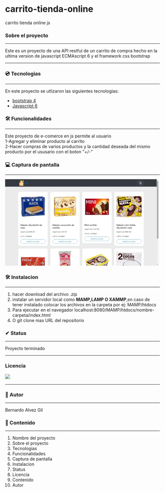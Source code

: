 # carrito-tienda-online
carrito tienda online js

### Sobre el proyecto
-----------------------
Este  es un proyecto de una API restful de un carrito de compra hecho en la ultima version de javascript ECMAscript 6 y el framework css bootstrap

-----------------------

### 💿 Tecnologias
-----------------------
En este proyecto se utlizaron las siguientes tecnologias:
- [bootstrap 4](https://getbootstrap.com/)
- [Javascript 6](https://developer.mozilla.org/es/docs/Web/JavaScript/)

### 🛠️ Funcionalidades
----------------------- 
Este proyecto de e-comerce en js permite al usuario<br>
1-Agregar y eliminar producto al carrito<br>
2-Hacer compras de varios productos y la cantidad deseada del mismo producto por el ususario con el boton "+/-"


### :computer: Captura de pantalla
 ----------------------- 

<img  src="capturadepantalla.jpg" width="500px" />



### 🛠️ Instalacion
---------------
1. hacer download del archivo .zip
2. instalar un servidor local como **MAMP,LAMP O XAMMP**,en caso de tener instalado colocar los archivos en la carpeta por ej: MAMP/htdocs
3. Para ejecutar en el navegador localhost:8080/MAMP/htdocs/nombre-carpeta/index.html
4. O git clone mas URL del repositorio

### ✔ Status
---------------
Proyecto terminado

----------------------- 
### Licencia
<img src="https://img.shields.io/badge/license-MIT-informational"/>

-----------------------
### 📕 Autor
---------------
Bernardo Alvez Gil


### 🎁 Contenido
---------------
1. Nombre del proyecto
2. Sobre el proyecto
3. Tecnologias
4. Funcionalidades
5. Captura de pantalla
6. Instalacion
7. Status
8. Licencia
9. Contenido
10. Autor
 
